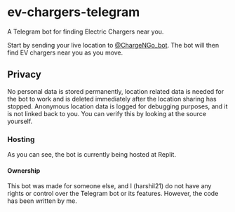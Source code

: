 # ev-chargers-telegram

A Telegram bot for finding Electric Chargers near you.

Start by sending your live location to [@ChargeNGo_bot](https://t.me/ChargeNGo_bot). The bot will then find EV chargers near you as you move.

## Privacy

No personal data is stored permanently, location related data is needed for the bot to work and is deleted immediately after the location sharing has stopped.
Anonymous location data is logged for debugging purposes, and it is not linked back to you. You can verify this by looking at the source yourself.

### Hosting

As you can see, the bot is currently being hosted at Replit.

#### Ownership

This bot was made for someone else, and I (harshil21) do not have any rights or control over the Telegram bot or its features. However, the code has been written by me.

